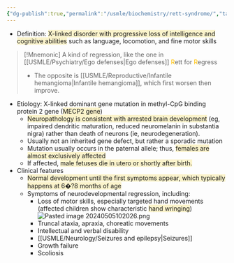 ```yaml
---
{"dg-publish":true,"permalink":"/usmle/biochemistry/rett-syndrome/","tags":["t1"]}
---
```


- Definition: <span style="background:rgba(240, 200, 0, 0.2)">X-linked disorder with progressive loss of intelligence and cognitive abilities</span> such as language, locomotion, and fine motor skills 
>[!Mnemonic] A kind of regression, like the one in [[USMLE/Psychiatry/Ego defenses\|Ego defenses]]
><font color="#ffc000">R</font>ett for <font color="#ffc000">R</font>egress
>- The opposite is [[USMLE/Reproductive/Infantile hemangioma\|Infantile hemangioma]], which first worsen then improve.
- Etiology: X-linked dominant gene mutation in methyl-CpG binding protein 2 gene (<span style="background:rgba(240, 200, 0, 0.2)">MECP2 gene</span>)
	- <span style="background:rgba(240, 200, 0, 0.2)">Neuropathology is consistent with arrested brain development</span> (eg, impaired dendritic maturation, reduced neuromelanin in substantia nigra) rather than death of neurons (ie, neurodegeneration).
	- Usually not an inherited gene defect, but rather a sporadic mutation 
	- Mutation usually occurs in the paternal allele; thus, <span style="background:rgba(240, 200, 0, 0.2)">females are almost exclusively affected </span>
	- If affected, <span style="background:rgba(240, 200, 0, 0.2)">male fetuses die in utero or shortly after birth.</span>
- Clinical features
	- <span style="background:rgba(240, 200, 0, 0.2)">Normal development until the first symptoms appear, which typically happens at 6�?8 months of age</span>
	- Symptoms of neurodevelopmental regression, including:
		- Loss of motor skills, especially targeted hand movements (affected children show characteristic <span style="background:rgba(240, 200, 0, 0.2)">hand wringing</span>)![Pasted image 20240505102026.png](/img/user/appendix/Pasted%20image%2020240505102026.png)
		- Truncal ataxia, apraxia, choreatic movements
		- Intellectual and verbal disability
		- [[USMLE/Neurology/Seizures and epilepsy\|Seizures]]
		- Growth failure
		- Scoliosis

